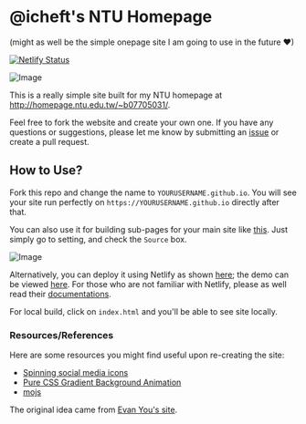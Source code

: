 # @icheft's NTU Homepage
(might as well be the simple onepage site I am going to use in the future ❤)

[![Netlify Status](https://api.netlify.com/api/v1/badges/4e6d221b-aed0-41ca-adb9-aab8ab2147b0/deploy-status)](https://app.netlify.com/sites/icheftatntu/deploys)

![Image](https://i.imgur.com/EIGdhRY.png)

This is a really simple site built for my NTU homepage at <http://homepage.ntu.edu.tw/~b07705031/>.



Feel free to fork the website and create your own one. If you have any questions or suggestions, please let me know by submitting an [issue](https://github.com/icheft/ntu-homepage/issues) or create a pull request.


## How to Use?
Fork this repo and change the name to `YOURUSERNAME.github.io`. You will see your site run perfectly on `https://YOURUSERNAME.github.io` directly after that.

You can also use it for building sub-pages for your main site like [this](http://icheft.github.io/ntu-homepage/). Just simply go to setting, and check the `Source` box. 

![Image](https://i.imgur.com/scenn3S.png)

Alternatively, you can deploy it using Netlify as shown [here](https://app.netlify.com/sites/icheftatntu/deploys); the demo can be viewed [here](https://icheftatntu.netlify.app). For those who are not familiar with Netlify, please as well read their [documentations](https://www.netlify.com).

For local build, click on `index.html` and you'll be able to see site locally. 

### Resources/References 
Here are some resources you might find useful upon re-creating the site:

+ [Spinning social media icons](http://yolyfie.com/spinning-social-media-icons/)
+ [Pure CSS Gradient Background Animation](https://codepen.io/P1N2O/pen/pyBNzX)
+ [mojs](https://mojs.github.io)


The original idea came from [Evan You's site](http://evanyou.me). 